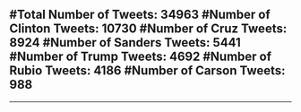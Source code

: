 #Total Number of Tweets: 34963 
#Number of Clinton Tweets: 10730
#Number of Cruz Tweets: 8924
#Number of Sanders Tweets: 5441
#Number of Trump Tweets: 4692
#Number of Rubio Tweets: 4186
#Number of Carson Tweets: 988
---
---
